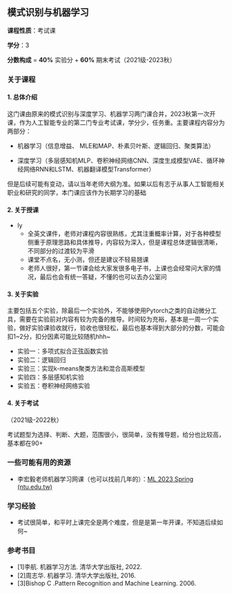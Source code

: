## 模式识别与机器学习

**课程性质**：考试课

**学分**：3

**分数构成** =  **40%** 实验分 + **60%** 期末考试（2021级-2023秋）

### 关于课程

#### 1. 总体介绍

这门课由原来的模式识别与深度学习、机器学习两门课合并，2023秋第一次开课，作为人工智能专业的第二门专业考试课，学分少，任务重。主要课程内容分为两部分：

- 机器学习（信息增益、 MLE和MAP、朴素贝叶斯、逻辑回归、聚类算法）

- 深度学习（多层感知机MLP、卷积神经网络CNN、深度生成模型VAE、循环神经网络RNN和LSTM、机器翻译模型Transformer）

但是后续可能有变动，请以当年老师大纲为准。如果以后有志于从事人工智能相关职业和研究的同学，本门课应该作为长期学习的基础

#### 2. 关于授课

- ly
  - 全英文课件，老师对课程内容很熟练，尤其注重概率计算，对于各种模型侧重于原理思路和具体推导，内容较为深入，但是课程总体逻辑很清晰，不同部分的过渡较为平滑
  - 课堂不点名，无小测，但还是建议不轻易翘课
  - 老师人很好，第一节课会给大家发很多电子书，上课也会经常问大家的情况，最后也会有统一答疑，不懂的也可以去办公室问

#### 3. 关于实验

主要包括五个实验，除最后一个实验外，不能够使用Pytorch之类的自动微分工具，需要在实验前对内容有较为完备的推导。时间较为充裕，基本是一周一个实验，做好实验课验收就行，验收也很轻松，最后也基本得到大部分的分数，可能会扣1~2分，扣分因素可能比较随机hhh~

- 实验一：多项式拟合正弦函数实验
- 实验二：逻辑回归
- 实验三：实现k-means聚类方法和混合高斯模型
- 实验四：多层感知机实验
- 实验五：卷积神经网络实验

#### 4. 关于考试

（2021级-2022秋）

考试题型为选择、判断、大题，范围很小，很简单，没有推导题，给分也比较高，基本都在90+



### 一些可能有用的资源

- 李宏毅老师机器学习网课（也可以找前几年的）：[ML 2023 Spring (ntu.edu.tw)](https://speech.ee.ntu.edu.tw/~hylee/ml/2023-spring.php)

### 学习经验

- 考试很简单，和平时上课完全是两个难度，但是是第一年开课，不知道后续如何~

### 参考书目

- [1]李航. 机器学习方法. 清华大学出版社, 2022.
- [2]周志华. 机器学习. 清华大学出版社, 2016.
- [3]Bishop C .Pattern Recognition and Machine Learning. 2006.

